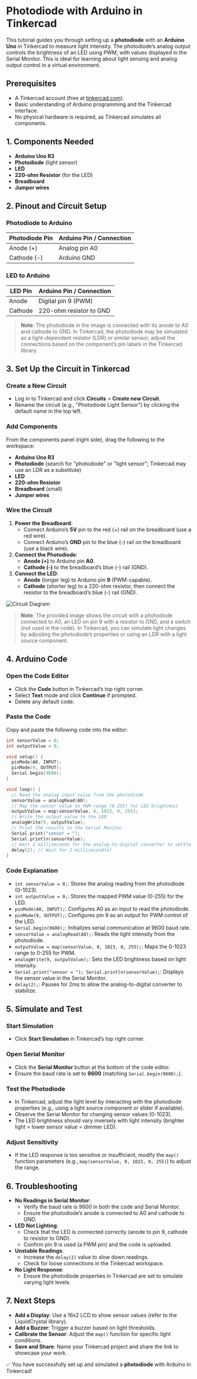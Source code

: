 # Photodiode with Arduino in Tinkercad

This tutorial guides you through setting up a **photodiode** with an **Arduino Uno** in Tinkercad to measure light intensity. The photodiode’s analog output controls the brightness of an LED using PWM, with values displayed in the Serial Monitor. This is ideal for learning about light sensing and analog output control in a virtual environment.

## Prerequisites

- A Tinkercad account (free at [tinkercad.com](https://www.tinkercad.com)).
- Basic understanding of Arduino programming and the Tinkercad interface.
- No physical hardware is required, as Tinkercad simulates all components.

## 1. Components Needed

- **Arduino Uno R3**
- **Photodiode** (light sensor)
- **LED**
- **220-ohm Resistor** (for the LED)
- **Breadboard**
- **Jumper wires**

## 2. Pinout and Circuit Setup

### Photodiode to Arduino

| Photodiode Pin | Arduino Pin / Connection |
| -------------- | ------------------------ |
| Anode (+)      | Analog pin A0            |
| Cathode (-)    | Arduino GND              |

### LED to Arduino

| LED Pin | Arduino Pin / Connection |
| ------- | ------------------------ |
| Anode   | Digital pin 9 (PWM)      |
| Cathode | 220-ohm resistor to GND  |

> **Note**: The photodiode in the image is connected with its anode to A0 and cathode to GND. In Tinkercad, the photodiode may be simulated as a light-dependent resistor (LDR) or similar sensor; adjust the connections based on the component’s pin labels in the Tinkercad library.

## 3. Set Up the Circuit in Tinkercad

### Create a New Circuit

- Log in to Tinkercad and click **Circuits** > **Create new Circuit**.
- Rename the circuit (e.g., "Photodiode Light Sensor") by clicking the default name in the top left.

### Add Components

From the components panel (right side), drag the following to the workspace:

- **Arduino Uno R3**
- **Photodiode** (search for "photodiode" or "light sensor"; Tinkercad may use an LDR as a substitute)
- **LED**
- **220-ohm Resistor**
- **Breadboard** (small)
- **Jumper wires**

### Wire the Circuit

1. **Power the Breadboard**:
   - Connect Arduino’s **5V** pin to the red (+) rail on the breadboard (use a red wire).
   - Connect Arduino’s **GND** pin to the blue (-) rail on the breadboard (use a black wire).
2. **Connect the Photodiode**:
   - **Anode (+)** to Arduino pin **A0**.
   - **Cathode (-)** to the breadboard’s blue (-) rail (GND).
3. **Connect the LED**:
   - **Anode** (longer leg) to Arduino pin **9** (PWM-capable).
   - **Cathode** (shorter leg) to a 220-ohm resistor, then connect the resistor to the breadboard’s blue (-) rail (GND).

![Circuit Diagram](https://via.placeholder.com/616x518.png?text=Photodiode+Circuit+Image)

> **Note**: The provided image shows the circuit with a photodiode connected to A0, an LED on pin 9 with a resistor to GND, and a switch (not used in the code). In Tinkercad, you can simulate light changes by adjusting the photodiode’s properties or using an LDR with a light source component.

## 4. Arduino Code

### Open the Code Editor

- Click the **Code** button in Tinkercad’s top right corner.
- Select **Text** mode and click **Continue** if prompted.
- Delete any default code.

### Paste the Code

Copy and paste the following code into the editor:

```cpp
int sensorValue = 0;
int outputValue = 0;

void setup() {
  pinMode(A0, INPUT);
  pinMode(9, OUTPUT);
  Serial.begin(9600);
}

void loop() {
  // Read the analog input value from the photodiode
  sensorValue = analogRead(A0);
  // Map the sensor value to PWM range (0-255) for LED brightness
  outputValue = map(sensorValue, 0, 1023, 0, 255);
  // Write the output value to the LED
  analogWrite(9, outputValue);
  // Print the results to the Serial Monitor
  Serial.print("sensor = ");
  Serial.println(sensorValue);
  // Wait 2 milliseconds for the analog-to-digital converter to settle
  delay(2); // Wait for 2 millisecond(s)
}
```

### Code Explanation

- `int sensorValue = 0;`: Stores the analog reading from the photodiode (0-1023).
- `int outputValue = 0;`: Stores the mapped PWM value (0-255) for the LED.
- `pinMode(A0, INPUT);`: Configures A0 as an input to read the photodiode.
- `pinMode(9, OUTPUT);`: Configures pin 9 as an output for PWM control of the LED.
- `Serial.begin(9600);`: Initializes serial communication at 9600 baud rate.
- `sensorValue = analogRead(A0);`: Reads the light intensity from the photodiode.
- `outputValue = map(sensorValue, 0, 1023, 0, 255);`: Maps the 0-1023 range to 0-255 for PWM.
- `analogWrite(9, outputValue);`: Sets the LED brightness based on light intensity.
- `Serial.print("sensor = "); Serial.println(sensorValue);`: Displays the sensor value in the Serial Monitor.
- `delay(2);`: Pauses for 2ms to allow the analog-to-digital converter to stabilize.

## 5. Simulate and Test

### Start Simulation

- Click **Start Simulation** in Tinkercad’s top right corner.

### Open Serial Monitor

- Click the **Serial Monitor** button at the bottom of the code editor.
- Ensure the baud rate is set to **9600** (matching `Serial.begin(9600);`).

### Test the Photodiode

- In Tinkercad, adjust the light level by interacting with the photodiode properties (e.g., using a light source component or slider if available).
- Observe the Serial Monitor for changing sensor values (0-1023).
- The LED brightness should vary inversely with light intensity (brighter light = lower sensor value = dimmer LED).

### Adjust Sensitivity

- If the LED response is too sensitive or insufficient, modify the `map()` function parameters (e.g., `map(sensorValue, 0, 1023, 0, 255)`) to adjust the range.

## 6. Troubleshooting

- **No Readings in Serial Monitor**:
  - Verify the baud rate is 9600 in both the code and Serial Monitor.
  - Ensure the photodiode’s anode is connected to A0 and cathode to GND.
- **LED Not Lighting**:
  - Check that the LED is connected correctly (anode to pin 9, cathode to resistor to GND).
  - Confirm pin 9 is used (a PWM pin) and the code is uploaded.
- **Unstable Readings**:
  - Increase the `delay(2)` value to slow down readings.
  - Check for loose connections in the Tinkercad workspace.
- **No Light Response**:
  - Ensure the photodiode properties in Tinkercad are set to simulate varying light levels.

## 7. Next Steps

- **Add a Display**: Use a 16x2 LCD to show sensor values (refer to the LiquidCrystal library).
- **Add a Buzzer**: Trigger a buzzer based on light thresholds.
- **Calibrate the Sensor**: Adjust the `map()` function for specific light conditions.
- **Save and Share**: Name your Tinkercad project and share the link to showcase your work.

✅ You have successfully set up and simulated a **photodiode** with Arduino in Tinkercad!
